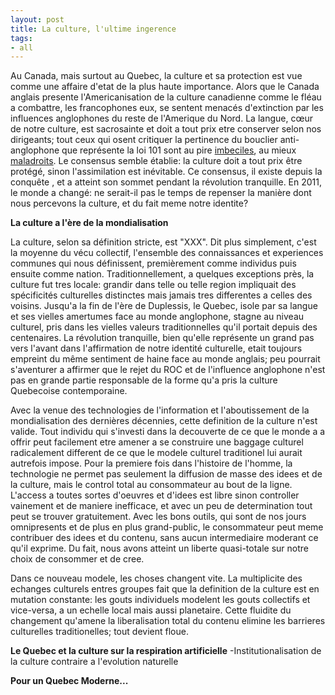 ```yaml
---
layout: post
title: La culture, l'ultime ingerence
tags:
- all
---
```


Au Canada, mais surtout au Quebec, la culture et sa protection est vue comme une affaire d'etat de la plus haute importance. Alors que le Canada anglais presente l'Americanisation de la culture canadienne comme le fléau a combattre, les francophones eux, se sentent menacés d'extinction par les influences anglophones du reste de l'Amerique du Nord. La langue, cœur de notre culture, est sacrosainte et doit a tout prix etre conserver selon nos dirigeants; tout ceux qui osent critiquer la pertinence du bouclier anti-anglophone que représente la loi 101 sont au pire <a href="http://www.cyberpresse.ca/actualites/quebec-canada/politique-canadienne/201102/06/01-4367524-loi-101-maxime-bernier-enfonce-le-clou.php?utm_categorieinterne=trafficdrivers&amp;utm_contenuinterne=cyberpresse_vous_suggere_4367224_article_POS2">imbeciles</a>, au mieux <a href="http://www.cyberpresse.ca/le-soleil/actualites/politique/201102/05/01-4367413-loi-101-les-propos-de-maxime-bernier-decries.php?utm_categorieinterne=trafficdrivers&amp;utm_contenuinterne=cyberpresse_vous_suggere_4367224_article_POS1">maladroits</a>. Le consensus semble établie: la culture doit a tout prix être protégé, sinon l'assimilation est inévitable. Ce consensus, il existe depuis la conquête , et a atteint son sommet pendant la révolution tranquille. En 2011, le monde a changé: ne serait-il pas le temps de repenser la manière dont nous percevons la culture, et du fait meme notre identite?

<strong>La culture a l'ère de la mondialisation</strong>

La culture, selon sa définition stricte, est "XXX". Dit plus simplement, c'est la moyenne du vécu collectif, l'ensemble des connaissances et experiences communes qui nous définissent, premièrement comme individus puis ensuite comme nation. Traditionnellement, a quelques exceptions près, la culture fut tres locale: grandir dans telle ou telle region impliquait des spécificités culturelles distinctes mais jamais tres differentes a celles des voisins. Jusqu'a la fin de l'ère de Duplessis, le Quebec, isole par sa langue et ses vielles amertumes face au monde anglophone, stagne au niveau culturel, pris dans les vielles valeurs traditionnelles qu'il portait depuis des centenaires. La révolution tranquille, bien qu'elle représente un grand pas vers l'avant dans l'affirmation de notre identité culturelle, etait toujours empreint du même sentiment de haine face au monde anglais; peu pourrait s'aventurer a affirmer que le rejet du ROC et de l'influence anglophone n'est pas en grande partie responsable de la forme qu'a pris la culture Quebecoise contemporaine. 

Avec la venue des technologies de l'information et l'aboutissement de la mondialisation des dernières décennies, cette definition de la culture n'est valide. Tout individu qui s'investi dans la decouverte de ce que le monde a a offrir peut facilement  etre amener a se construire une baggage culturel radicalement different de ce que le modele culturel traditionel lui aurait autrefois impose. Pour la premiere fois dans l'histoire de l'homme, la technologie ne permet pas seulement la diffusion de masse des idees et de la culture, mais le control total au consommateur au bout de la ligne. L'access a toutes sortes d'oeuvres et d'idees est libre sinon controller vainement et de maniere inefficace, et avec un peu de determination tout peut se trouver gratuitement. Avec les bons outils, qui sont de nos jours omnipresents et de plus en plus grand-public, le consommateur peut meme contribuer des idees et du contenu, sans aucun intermediaire moderant ce qu'il exprime. Du fait, nous avons atteint un liberte quasi-totale sur notre choix de consommer et de cree. 

Dans ce nouveau modele, les choses changent vite. La multiplicite des echanges culturels entres groupes fait que la definition de la culture est en mutation constante: les gouts individuels modelent les gouts collectifs et vice-versa, a un echelle local mais aussi planetaire. Cette fluidite du changement qu'amene la liberalisation total du contenu elimine les barrieres culturelles traditionelles; tout devient floue. 
 
<strong>Le Quebec et la culture sur la respiration artificielle</strong>
-Institutionalisation de la culture contraire a l'evolution naturelle

<strong>Pour un Quebec Moderne...</strong>
